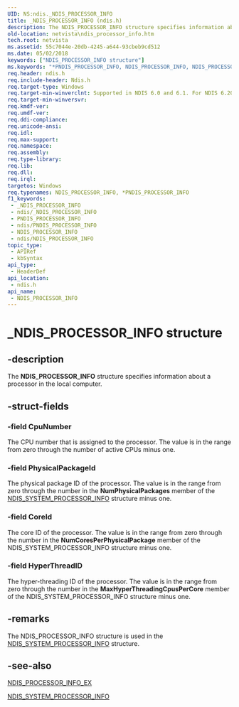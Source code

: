 ```yaml
---
UID: NS:ndis._NDIS_PROCESSOR_INFO
title: _NDIS_PROCESSOR_INFO (ndis.h)
description: The NDIS_PROCESSOR_INFO structure specifies information about a processor in the local computer.
old-location: netvista\ndis_processor_info.htm
tech.root: netvista
ms.assetid: 55c7044e-20db-4245-a644-93cbeb9cd512
ms.date: 05/02/2018
keywords: ["NDIS_PROCESSOR_INFO structure"]
ms.keywords: "*PNDIS_PROCESSOR_INFO, NDIS_PROCESSOR_INFO, NDIS_PROCESSOR_INFO structure [Network Drivers Starting with Windows Vista], PNDIS_PROCESSOR_INFO, PNDIS_PROCESSOR_INFO structure pointer [Network Drivers Starting with Windows Vista], _NDIS_PROCESSOR_INFO, ndis/NDIS_PROCESSOR_INFO, ndis/PNDIS_PROCESSOR_INFO, ndis_sysinfo_ref_87f00f3b-dc88-4f7d-be9e-39a649aa87a6.xml, netvista.ndis_processor_info"
req.header: ndis.h
req.include-header: Ndis.h
req.target-type: Windows
req.target-min-winverclnt: Supported in NDIS 6.0 and 6.1. For NDIS 6.20 and later, use NDIS_PROCESSOR_INFO_EX.
req.target-min-winversvr: 
req.kmdf-ver: 
req.umdf-ver: 
req.ddi-compliance: 
req.unicode-ansi: 
req.idl: 
req.max-support: 
req.namespace: 
req.assembly: 
req.type-library: 
req.lib: 
req.dll: 
req.irql: 
targetos: Windows
req.typenames: NDIS_PROCESSOR_INFO, *PNDIS_PROCESSOR_INFO
f1_keywords:
 - _NDIS_PROCESSOR_INFO
 - ndis/_NDIS_PROCESSOR_INFO
 - PNDIS_PROCESSOR_INFO
 - ndis/PNDIS_PROCESSOR_INFO
 - NDIS_PROCESSOR_INFO
 - ndis/NDIS_PROCESSOR_INFO
topic_type:
 - APIRef
 - kbSyntax
api_type:
 - HeaderDef
api_location:
 - ndis.h
api_name:
 - NDIS_PROCESSOR_INFO
---
```


# _NDIS_PROCESSOR_INFO structure


## -description

The <b>NDIS_PROCESSOR_INFO</b> structure specifies information about a processor in the local
  computer.

## -struct-fields

### -field CpuNumber

The CPU number that is assigned to the processor. The value is in the range from zero through the
     number of active CPUs minus one.

### -field PhysicalPackageId

The physical package ID of the processor. The value is in the range from zero through the number
     in the 
     <b>NumPhysicalPackages</b> member of the 
     <a href="/windows-hardware/drivers/ddi/ndis/ns-ndis-_ndis_system_processor_info">
     NDIS_SYSTEM_PROCESSOR_INFO</a> structure minus one.

### -field CoreId

The core ID of the processor. The value is in the range from zero through the number in the 
     <b>NumCoresPerPhysicalPackage</b> member of the NDIS_SYSTEM_PROCESSOR_INFO structure minus one.

### -field HyperThreadID

The hyper-threading ID of the processor. The value is in the range from zero through the number in
     the 
     <b>MaxHyperThreadingCpusPerCore</b> member of the NDIS_SYSTEM_PROCESSOR_INFO structure minus one.

## -remarks

The NDIS_PROCESSOR_INFO structure is used in the 
    <a href="/windows-hardware/drivers/ddi/ndis/ns-ndis-_ndis_system_processor_info">
    NDIS_SYSTEM_PROCESSOR_INFO</a> structure.

## -see-also

<a href="/windows-hardware/drivers/ddi/ntddndis/ns-ntddndis-_ndis_processor_info_ex">NDIS_PROCESSOR_INFO_EX</a>



<a href="/windows-hardware/drivers/ddi/ndis/ns-ndis-_ndis_system_processor_info">NDIS_SYSTEM_PROCESSOR_INFO</a>